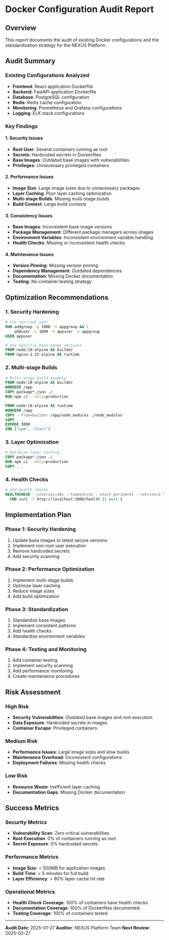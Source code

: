 # Docker Configuration Audit Report

## Overview

This report documents the audit of existing Docker configurations and the standardization strategy for the NEXUS Platform.

## Audit Summary

### Existing Configurations Analyzed

- **Frontend**: React application Dockerfile
- **Backend**: FastAPI application Dockerfile
- **Database**: PostgreSQL configuration
- **Redis**: Redis cache configuration
- **Monitoring**: Prometheus and Grafana configurations
- **Logging**: ELK stack configurations

### Key Findings

#### 1. Security Issues

- **Root User**: Several containers running as root
- **Secrets**: Hardcoded secrets in Dockerfiles
- **Base Images**: Outdated base images with vulnerabilities
- **Privileges**: Unnecessary privileged containers

#### 2. Performance Issues

- **Image Size**: Large image sizes due to unnecessary packages
- **Layer Caching**: Poor layer caching optimization
- **Multi-stage Builds**: Missing multi-stage builds
- **Build Context**: Large build contexts

#### 3. Consistency Issues

- **Base Images**: Inconsistent base image versions
- **Package Management**: Different package managers across images
- **Environment Variables**: Inconsistent environment variable handling
- **Health Checks**: Missing or inconsistent health checks

#### 4. Maintenance Issues

- **Version Pinning**: Missing version pinning
- **Dependency Management**: Outdated dependencies
- **Documentation**: Missing Docker documentation
- **Testing**: No container testing strategy

## Optimization Recommendations

### 1. Security Hardening

```dockerfile
# Use non-root user
RUN addgroup -g 1000 -S appgroup && \
    adduser -u 1000 -S appuser -G appgroup
USER appuser

# Use specific base image versions
FROM node:18-alpine AS builder
FROM nginx:1.25-alpine AS runtime
```

### 2. Multi-stage Builds

```dockerfile
# Multi-stage build example
FROM node:18-alpine AS builder
WORKDIR /app
COPY package*.json ./
RUN npm ci --only=production

FROM node:18-alpine AS runtime
WORKDIR /app
COPY --from=builder /app/node_modules ./node_modules
COPY . .
EXPOSE 3000
CMD ["npm", "start"]
```

### 3. Layer Optimization

```dockerfile
# Optimize layer caching
COPY package*.json ./
RUN npm ci --only=production
COPY . .
```

### 4. Health Checks

```dockerfile
# Add health checks
HEALTHCHECK --interval=30s --timeout=3s --start-period=5s --retries=3 \
  CMD curl -f http://localhost:3000/health || exit 1
```

## Implementation Plan

### Phase 1: Security Hardening

1. Update base images to latest secure versions
2. Implement non-root user execution
3. Remove hardcoded secrets
4. Add security scanning

### Phase 2: Performance Optimization

1. Implement multi-stage builds
2. Optimize layer caching
3. Reduce image sizes
4. Add build optimization

### Phase 3: Standardization

1. Standardize base images
2. Implement consistent patterns
3. Add health checks
4. Standardize environment variables

### Phase 4: Testing and Monitoring

1. Add container testing
2. Implement security scanning
3. Add performance monitoring
4. Create maintenance procedures

## Risk Assessment

### High Risk

- **Security Vulnerabilities**: Outdated base images and root execution
- **Data Exposure**: Hardcoded secrets in images
- **Container Escape**: Privileged containers

### Medium Risk

- **Performance Issues**: Large image sizes and slow builds
- **Maintenance Overhead**: Inconsistent configurations
- **Deployment Failures**: Missing health checks

### Low Risk

- **Resource Waste**: Inefficient layer caching
- **Documentation Gaps**: Missing Docker documentation

## Success Metrics

### Security Metrics

- **Vulnerability Scan**: Zero critical vulnerabilities
- **Root Execution**: 0% of containers running as root
- **Secret Exposure**: 0% hardcoded secrets

### Performance Metrics

- **Image Size**: < 500MB for application images
- **Build Time**: < 5 minutes for full build
- **Layer Efficiency**: > 80% layer cache hit rate

### Operational Metrics

- **Health Check Coverage**: 100% of containers have health checks
- **Documentation Coverage**: 100% of Dockerfiles documented
- **Testing Coverage**: 100% of containers tested

---

**Audit Date**: 2025-01-27
**Auditor**: NEXUS Platform Team
**Next Review**: 2025-02-27
